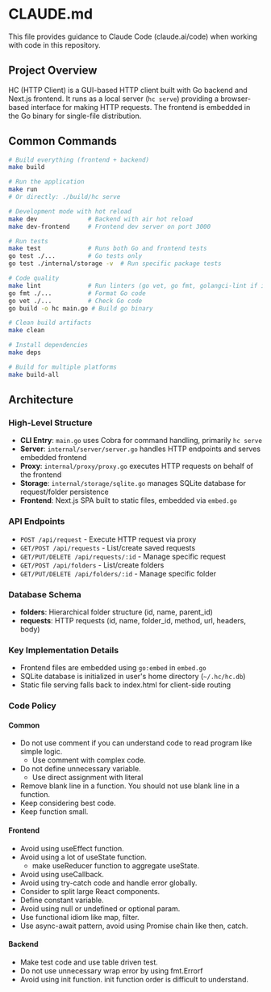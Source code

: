 # CLAUDE.md

This file provides guidance to Claude Code (claude.ai/code) when working with code in this repository.

## Project Overview

HC (HTTP Client) is a GUI-based HTTP client built with Go backend and Next.js frontend. It runs as a local server (`hc serve`) providing a browser-based interface for making HTTP requests. The frontend is embedded in the Go binary for single-file distribution.

## Common Commands

```bash
# Build everything (frontend + backend)
make build

# Run the application
make run
# Or directly: ./build/hc serve

# Development mode with hot reload
make dev              # Backend with air hot reload
make dev-frontend     # Frontend dev server on port 3000

# Run tests
make test             # Runs both Go and frontend tests
go test ./...         # Go tests only
go test ./internal/storage -v  # Run specific package tests

# Code quality
make lint             # Run linters (go vet, go fmt, golangci-lint if installed, npm lint)
go fmt ./...          # Format Go code
go vet ./...          # Check Go code
go build -o hc main.go # Build go binary

# Clean build artifacts
make clean

# Install dependencies
make deps

# Build for multiple platforms
make build-all
```

## Architecture

### High-Level Structure
- **CLI Entry**: `main.go` uses Cobra for command handling, primarily `hc serve`
- **Server**: `internal/server/server.go` handles HTTP endpoints and serves embedded frontend
- **Proxy**: `internal/proxy/proxy.go` executes HTTP requests on behalf of the frontend
- **Storage**: `internal/storage/sqlite.go` manages SQLite database for request/folder persistence
- **Frontend**: Next.js SPA built to static files, embedded via `embed.go`

### API Endpoints
- `POST /api/request` - Execute HTTP request via proxy
- `GET/POST /api/requests` - List/create saved requests
- `GET/PUT/DELETE /api/requests/:id` - Manage specific request
- `GET/POST /api/folders` - List/create folders
- `GET/PUT/DELETE /api/folders/:id` - Manage specific folder

### Database Schema
- **folders**: Hierarchical folder structure (id, name, parent_id)
- **requests**: HTTP requests (id, name, folder_id, method, url, headers, body)

### Key Implementation Details
- Frontend files are embedded using `go:embed` in `embed.go`
- SQLite database is initialized in user's home directory (`~/.hc/hc.db`)
- Static file serving falls back to index.html for client-side routing

### Code Policy

#### Common

- Do not use comment if you can understand code to read program like simple logic.
  - Use comment with complex code.
- Do not define unnecessary variable.
  - Use direct assignment with literal
- Remove blank line in a function. You should not use blank line in a function.
- Keep considering best code.
- Keep function small.

#### Frontend

- Avoid using useEffect function.
- Avoid using a lot of useState function.
  - make useReducer function to aggregate useState.
- Avoid using useCallback.
- Avoid using try-catch code and handle error globally.
- Consider to split large React components.
- Define constant variable.
- Avoid using null or undefined or optional param.
- Use functional idiom like map, filter.
- Use async-await pattern, avoid using Promise chain like then, catch.

#### Backend

- Make test code and use table driven test.
- Do not use unnecessary wrap error by using fmt.Errorf
- Avoid using init function. init function order is difficult to understand.
